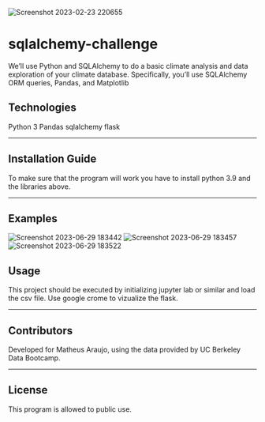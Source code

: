![Screenshot 2023-02-23 220655](https://user-images.githubusercontent.com/75823252/221104851-893dafbb-362c-4cca-89bb-cdfb9937f1f0.png)

# sqlalchemy-challenge

We’ll use Python and SQLAlchemy to do a basic climate analysis and data exploration of your climate database. Specifically, you’ll use SQLAlchemy ORM queries, Pandas, and Matplotlib

## Technologies

Python 3
Pandas
sqlalchemy
flask

---

## Installation Guide

To make sure that the program will work you have to install python 3.9 and the libraries above.
 

---

## Examples

![Screenshot 2023-06-29 183442](https://github.com/matheus-g-a/sqlalchemy-challenge/assets/75823252/ed5226d3-ad2b-4cae-8d82-42656b910dc4)
![Screenshot 2023-06-29 183457](https://github.com/matheus-g-a/sqlalchemy-challenge/assets/75823252/77139649-e0b3-4c07-89b6-d1478a0cac23)
![Screenshot 2023-06-29 183522](https://github.com/matheus-g-a/sqlalchemy-challenge/assets/75823252/6df3b222-d3f4-4438-a428-73a7f645c80e)





## Usage

This project should be executed by initializing jupyter lab  or similar and load the csv file.
Use google crome to vizualize the flask.


---

## Contributors

Developed for Matheus Araujo, using the data provided by UC Berkeley Data Bootcamp.

---

## License

This program is allowed to public use.
